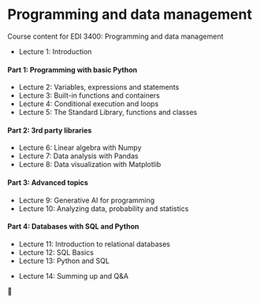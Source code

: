 # Programming and data management
Course content for EDI 3400: Programming and data management

<ul>
                <li>Lecture 1: Introduction</li>
            </ul>
            <h4>Part 1: Programming with basic Python</h4>
            <ul>
                <li>Lecture 2: Variables, expressions and statements</li>
                <li>Lecture 3: Built-in functions and containers</li>
                <li>Lecture 4: Conditional execution and loops</li>
                <li>Lecture 5: The Standard Library, functions and classes</li>
            </ul>
            <h4>Part 2: 3rd party libraries</h4>
            <ul>
                <li>Lecture 6: Linear algebra with Numpy</li>
                <li>Lecture 7: Data analysis with Pandas</li>
                <li>Lecture 8: Data visualization with Matplotlib</li>
            </ul>
            <h4>Part 3: Advanced topics</h4>
            <ul>
                <li>Lecture 9: Generative AI for programming</li>
                <li>Lecture 10: Analyzing data, probability and statistics</li>
            </ul>
            <h4>Part 4: Databases with SQL and Python</h4>
            <ul>
                <li>Lecture 11: Introduction to relational databases</li>
                <li>Lecture 12: SQL Basics</li>
                <li>Lecture 13: Python and SQL</li>
            </ul>
            <ul>
                <li>Lecture 14: Summing up and Q&A</li>
            </ul>
